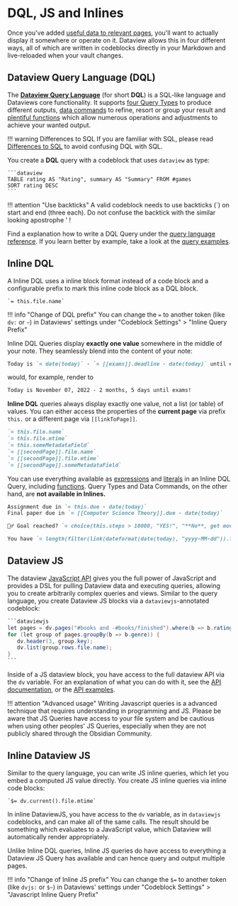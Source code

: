 # DQL, JS and Inlines

Once you've added [useful data to relevant pages](../annotation/add-metadata.md), you'll want to actually display it somewhere or operate on it. Dataview
allows this in four different ways, all of which are written in codeblocks directly in your Markdown and live-reloaded
when your vault changes.

## Dataview Query Language (DQL)

The [**Dataview Query Language**](../../queries/structure) (for short **DQL**) is a SQL-like language and Dataviews core functionality. It supports [four Query Types](./query-types.md) to produce different outputs, [data commands](./data-commands.md) to refine, resort or group your result and [plentiful functions](../reference/functions.md) which allow numerous operations and adjustments to achieve your wanted output.

!!! warning Differences to SQL
    If you are familiar with SQL, please read [Differences to SQL](../../queries/differences-to-sql) to avoid confusing DQL with SQL.

You create a **DQL** query with a codeblock that uses `dataview` as type:

~~~
```dataview
TABLE rating AS "Rating", summary AS "Summary" FROM #games
SORT rating DESC
```
~~~

!!! attention "Use backticks"
    A valid codeblock needs to use backticks (\`) on start and end (three each). Do not confuse the backtick with the similar looking apostrophe ' !

Find a explanation how to write a DQL Query under the [query language
reference](../../queries/structure). If you learn better by example, take a look at the [query examples](../../resources/examples).

## Inline DQL

A Inline DQL uses a inline block format instead of a code block and a configurable prefix to mark this inline code block as a DQL block.

~~~
`= this.file.name`
~~~

!!! info "Change of DQL prefix"
    You can change the `=` to another token (like `dv:` or `~`) in Dataviews' settings under "Codeblock Settings" > "Inline Query Prefix"

Inline DQL Queries display **exactly one value** somewhere in the middle of your note. They seamlessly blend into the content of your note:

~~~markdown
Today is `= date(today)` - `= [[exams]].deadline - date(today)` until exams!
~~~

would, for example, render to

~~~markdown
Today is November 07, 2022 - 2 months, 5 days until exams!
~~~

**Inline DQL** queries always display exactly one value, not a list (or table) of values. You can either access the properties of the **current page** via prefix `this.` or a different page via `[[linkToPage]]`.

~~~markdown
`= this.file.name`
`= this.file.mtime`
`= this.someMetadataField`
`= [[secondPage]].file.name`
`= [[secondPage]].file.mtime`
`= [[secondPage]].someMetadataField`
~~~

You can use everything available as [expressions](../../reference/expressions) and [literals](../../reference/literals) in an Inline DQL Query, including [functions](../../reference/functions). Query Types and Data Commands, on the other hand, are **not available in Inlines.**

~~~markdown
Assignment due in `= this.due - date(today)`
Final paper due in `= [[Computer Science Theory]].due - date(today)`

🏃‍♂️ Goal reached? `= choice(this.steps > 10000, "YES!", "**No**, get moving!")`

You have `= length(filter(link(dateformat(date(today), "yyyy-MM-dd")).file.tasks, (t) => !t.completed))` tasks to do. `= choice(date(today).weekday > 5, "Take it easy!", "Time to get work done!")`
~~~

## Dataview JS

The dataview [JavaScript API](../../api/intro) gives you the full power of JavaScript and provides a DSL for pulling
Dataview data and executing queries, allowing you to create arbitrarily complex queries and views. Similar to the query
language, you create Dataview JS blocks via a `dataviewjs`-annotated codeblock:

~~~java
```dataviewjs
let pages = dv.pages("#books and -#books/finished").where(b => b.rating >= 7);
for (let group of pages.groupBy(b => b.genre)) {
   dv.header(3, group.key);
   dv.list(group.rows.file.name);
}
```
~~~

Inside of a JS dataview block, you have access to the full dataview API via the `dv` variable. For an explanation of
what you can do with it, see the [API documentation](../../api/code-reference), or the [API
examples](../../api/code-examples).

!!! attention "Advanced usage"
    Writing Javascript queries is a advanced technique that requires understanding in programming and JS. Please be aware that JS Queries have access to your file system and be cautious when using other peoples' JS Queries, especially when they are not publicly shared through the Obsidian Community.

## Inline Dataview JS

Similar to the query language, you can write JS inline queries, which let you embed a computed JS value directly. You
create JS inline queries via inline code blocks:

```
`$= dv.current().file.mtime`
```

In inline DataviewJS, you have access to the `dv` variable, as in `dataviewjs` codeblocks, and can make all of the same calls. The result
should be something which evaluates to a JavaScript value, which Dataview will automatically render appropriately.

Unlike Inline DQL queries, Inline JS queries do have access to everything a Dataview JS Query has available and can hence query and output multiple pages.

!!! info "Change of Inline JS prefix"
    You can change the `$=` to another token (like `dvjs:` or `$~`) in Dataviews' settings under "Codeblock Settings" > "Javascript Inline Query Prefix"
